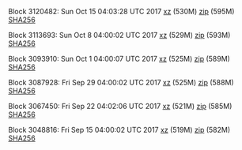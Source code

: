 Block 3120482: Sun Oct 15 04:03:28 UTC 2017 [xz](https://transfer.sh/IjfMi/bootstrap.dat.20171015.tar.xz) (530M) [zip](https://transfer.sh/YNBm/bootstrap.dat.20171015.zip) (595M) [SHA256](https://transfer.sh/NgFn0/sha256.txt)

Block 3113693: Sun Oct  8 04:00:02 UTC 2017 [xz](https://transfer.sh/4KNPH/bootstrap.dat.20171008.tar.xz) (529M) [zip](https://transfer.sh/PLNYX/bootstrap.dat.20171008.zip) (593M) [SHA256](https://transfer.sh/etniu/sha256.txt)

Block 3093910: Sun Oct  1 04:00:07 UTC 2017 [xz](https://transfer.sh/5s6Ji/bootstrap.dat.20171001.tar.xz) (525M) [zip](https://transfer.sh/iWIPC/bootstrap.dat.20171001.zip) (589M) [SHA256](https://transfer.sh/uNVqt/sha256.txt)

Block 3087928: Fri Sep 29 04:00:02 UTC 2017 [xz](https://transfer.sh/s2wW6/bootstrap.dat.20170929.tar.xz) (525M) [zip](https://transfer.sh/2gkMx/bootstrap.dat.20170929.zip) (588M) [SHA256](https://transfer.sh/Z4Jmu/sha256.txt)

Block 3067450: Fri Sep 22 04:02:06 UTC 2017 [xz](https://transfer.sh/12Wll0/bootstrap.dat.20170922.tar.xz) (521M) [zip](https://transfer.sh/YolHy/bootstrap.dat.20170922.zip) (585M) [SHA256](https://transfer.sh/nPfx2/sha256.txt)

Block 3048816: Fri Sep 15 04:00:02 UTC 2017 [xz](https://transfer.sh/ratzY/bootstrap.dat.20170915.tar.xz) (519M) [zip](https://transfer.sh/5Piuo/bootstrap.dat.20170915.zip) (582M) [SHA256](https://transfer.sh/BffuL/sha256.txt)
